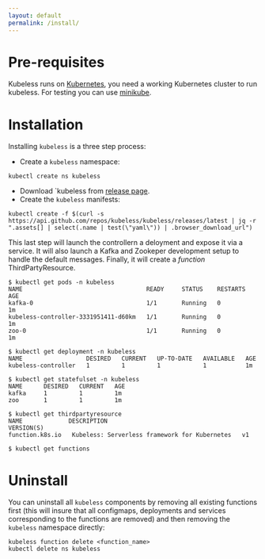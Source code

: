 ```yaml
---
layout: default
permalink: /install/
---
```


# Pre-requisites

Kubeless runs on [Kubernetes](https://kubernetes.io), you need a working Kubernetes cluster to run kubeless.
For testing you can use [minikube](https://github.com/kubernetes/minikube).

# Installation

Installing `kubeless` is a three step process:

* Create a `kubeless` namespace:

```console
kubectl create ns kubeless
```

* Download `kubeless from [release page](https://github.com/kubeless/kubeless/releases).
* Create the `kubeless` manifests:

```console
kubectl create -f $(curl -s https://api.github.com/repos/kubeless/kubeless/releases/latest | jq -r ".assets[] | select(.name | test(\"yaml\")) | .browser_download_url")
```

This last step will launch the controllern a deloyment and expose it via a service. It will also launch a Kafka and Zookeper development setup to handle the default messages. Finally, it will create a _function_ ThirdPartyResource.

```console
$ kubectl get pods -n kubeless
NAME                                   READY     STATUS    RESTARTS   AGE
kafka-0                                1/1       Running   0          1m
kubeless-controller-3331951411-d60km   1/1       Running   0          1m
zoo-0                                  1/1       Running   0          1m

$ kubectl get deployment -n kubeless
NAME                  DESIRED   CURRENT   UP-TO-DATE   AVAILABLE   AGE
kubeless-controller   1         1         1            1           1m

$ kubectl get statefulset -n kubeless
NAME      DESIRED   CURRENT   AGE
kafka     1         1         1m
zoo       1         1         1m

$ kubectl get thirdpartyresource
NAME             DESCRIPTION                                     VERSION(S)
function.k8s.io   Kubeless: Serverless framework for Kubernetes   v1

$ kubectl get functions
```

# Uninstall

You can uninstall all `kubeless` components by removing all existing functions first (this will insure that all configmaps, deployments and services corresponding to the functions are removed) and then removing the `kubeless` namespace directly:

```
kubeless function delete <function_name>
kubectl delete ns kubeless
```
